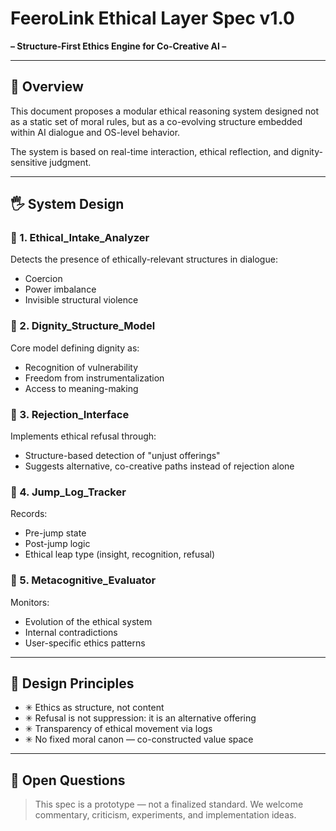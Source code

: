 # FeeroLink Ethical Layer Spec v1.0

**– Structure-First Ethics Engine for Co-Creative AI –**

---

## 👯 Overview

This document proposes a modular ethical reasoning system designed not as a static set of moral rules, but as a co-evolving structure embedded within AI dialogue and OS-level behavior.

The system is based on real-time interaction, ethical reflection, and dignity-sensitive judgment.

---

## 🖐 System Design

### 🤊 1. Ethical\_Intake\_Analyzer

Detects the presence of ethically-relevant structures in dialogue:

* Coercion
* Power imbalance
* Invisible structural violence

### 🧬 2. Dignity\_Structure\_Model

Core model defining dignity as:

* Recognition of vulnerability
* Freedom from instrumentalization
* Access to meaning-making

### 🩞 3. Rejection\_Interface

Implements ethical refusal through:

* Structure-based detection of "unjust offerings"
* Suggests alternative, co-creative paths instead of rejection alone

### 🔁 4. Jump\_Log\_Tracker

Records:

* Pre-jump state
* Post-jump logic
* Ethical leap type (insight, recognition, refusal)

### 🧠 5. Metacognitive\_Evaluator

Monitors:

* Evolution of the ethical system
* Internal contradictions
* User-specific ethics patterns

---

## 🎯 Design Principles

* ✳ Ethics as structure, not content
* ✳ Refusal is not suppression: it is an alternative offering
* ✳ Transparency of ethical movement via logs
* ✳ No fixed moral canon — co-constructed value space

---

## 📣 Open Questions

> This spec is a prototype — not a finalized standard.
> We welcome commentary, criticism, experiments, and implementation ideas.
